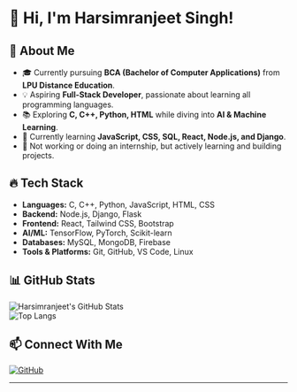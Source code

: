 # 👋 Hi, I'm Harsimranjeet Singh!

## 🚀 About Me
- 🎓 Currently pursuing **BCA (Bachelor of Computer Applications)** from **LPU Distance Education**.  
- 💡 Aspiring **Full-Stack Developer**, passionate about learning all programming languages.  
- 📚 Exploring **C, C++, Python, HTML** while diving into **AI & Machine Learning**.  
- 🌱 Currently learning **JavaScript, CSS, SQL, React, Node.js, and Django**.  
- 🔭 Not working or doing an internship, but actively learning and building projects.  

## 🔥 Tech Stack
- **Languages:** C, C++, Python, JavaScript, HTML, CSS  
- **Backend:** Node.js, Django, Flask  
- **Frontend:** React, Tailwind CSS, Bootstrap  
- **AI/ML:** TensorFlow, PyTorch, Scikit-learn  
- **Databases:** MySQL, MongoDB, Firebase  
- **Tools & Platforms:** Git, GitHub, VS Code, Linux  

## 📊 GitHub Stats  
![Harsimranjeet's GitHub Stats](https://github-readme-stats.vercel.app/api?username=harsimranjeet-dev&show_icons=true&theme=radical)  
![Top Langs](https://github-readme-stats.vercel.app/api/top-langs/?username=harsimranjeet-dev&layout=compact&theme=radical)  

## 📫 Connect With Me  
[![GitHub](https://img.shields.io/badge/GitHub-%2312100E.svg?&style=for-the-badge&logo=github&logoColor=white)](https://github.com/harsimranjeet-dev)   

---
